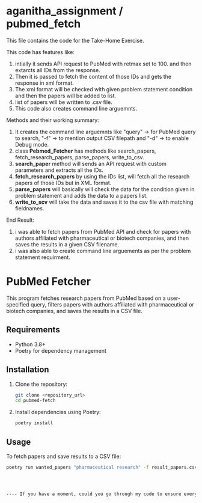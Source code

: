 # aganitha_assignment / pubmed_fetch



This file contains the code for the Take-Home Exercise.

This code has features like:

1. intially it sends API request to PubMed with retmax set to 100. and then extarcts all IDs from the response.
2. Then it is passed to fetch the content of those IDs and gets the response in xml format.
3. The xml format will be checked with given problem statement condition and then the papers will be added to list.
4. list of papers will be written to .csv file.
5. This code also creates command line arguemnts.


Methods and their working summary:

1. It creates the command line arguemnts like "query" -> for PubMed query to search, "-f" -> to mention output CSV filepath and "-d" -> to enable Debug mode.
2. class **Pebmed_Fetcher** has methods like search_papers, fetch_research_papers, parse_papers, write_to_csv.
3. **search_paper** method will sends an API request with custom parameters and extracts all the IDs.
4. **fetch_research_papers** by using the IDs list, will fetch all the research papers of those IDs but in XML format.
5. **parse_papers** will basically will check the data for the condition given in problem statement and adds the data to a papers list.
6. **write_to_scv** will take the data and saves it to the csv file with matching fieldnames.

End Result:
1. i was able to fetch papers from PubMed API and check for papers with authors affiliated with pharmaceutical or biotech companies, and then saves the results in a given CSV filename.
2. i was also able to create command line arguements as per the problem statement requirment.

# PubMed Fetcher

This program fetches research papers from PubMed based on a user-specified query, filters papers with authors affiliated with pharmaceutical or biotech companies, and saves the results in a CSV file.

## Requirements

- Python 3.8+
- Poetry for dependency management

## Installation

1. Clone the repository:
    ```bash
    git clone <repository_url>
    cd pubmed-fetch
    ```

2. Install dependencies using Poetry:
    ```bash
    poetry install
    ```

## Usage

To fetch papers and save results to a CSV file:
```bash
poetry run wanted_papers "pharmaceutical research" -f result_papers.csv




---- If you have a moment, could you go through my code to ensure everything is in line with the expectations? I'd love to hear any thoughts you have.
